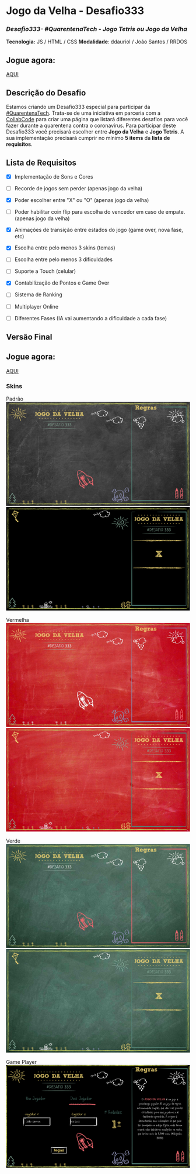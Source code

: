 # Jogo da Velha - Desafio333
### *Desafio333- #QuarentenaTech - Jogo Tetris ou Jogo da Velha*

**Tecnologia:** JS / HTML / CSS
**Modalidade**: ddauriol / João Santos / RRDOS

## Jogue agora:
[AQUI](ddauriol.github.io/jv)

## Descrição do Desafio
Estamos criando um Desafio333 especial para participar da [#QuarentenaTech](https://quarentena.tech). Trata-se de uma iniciativa em parceria com a [CollabCode](https://www.twitch.tv/collabdode) para criar uma página que listará diferentes desafios para você fazer durante a quarentena contra o coronavirus. Para participar deste Desafio333 você precisará escolher entre **Jogo da Velha** e **Jogo Tetris**. A sua implementação precisará cumprir no mínimo **5 items** da **lista de requisitos**.

## Lista de Requisitos

- [x] Implementação de Sons e Cores
- [ ] Recorde de jogos sem perder (apenas jogo da velha)
- [x] Poder escolher entre "X" ou "O" (apenas jogo da velha)
- [ ] Poder habilitar coin flip para escolha do vencedor em caso de empate. (apenas jogo da velha)
- [x] Animações de transição entre estados do jogo (game over, nova fase, etc)
- [x] Escolha entre pelo menos 3 skins (temas)
- [ ] Escolha entre pelo menos 3 dificuldades
- [ ] Suporte a Touch (celular)
- [x] Contabilização de Pontos e Game Over
- [ ] Sistema de Ranking
- [ ] Multiplayer Online
- [ ] Diferentes Fases (IA vai aumentando a dificuldade a cada fase)


## Versão Final
  
## Jogue agora:
[AQUI](ddauriol.github.io/jv)
  
### Skins  
Padrão  
![Black](https://raw.githubusercontent.com/ddauriol/Jogo_da_Velha/master/doc/background.png)
![Black](https://raw.githubusercontent.com/ddauriol/Jogo_da_Velha/master/doc/Board-BackGround.png)
  
Vermelha  
![Red](https://raw.githubusercontent.com/ddauriol/Jogo_da_Velha/master/doc/backgroundRed.jpg)
![Red](https://raw.githubusercontent.com/ddauriol/Jogo_da_Velha/master/doc/Board-BackGroundRed.jpg)
  
Verde  
![Green](https://raw.githubusercontent.com/ddauriol/Jogo_da_Velha/master/doc/backgroundGreen.jpg)
![Green](https://raw.githubusercontent.com/ddauriol/Jogo_da_Velha/master/doc/Board-BackGroundGrenn.jpg)

Game Player
![Full](https://raw.githubusercontent.com/ddauriol/Jogo_da_Velha/master/doc/VersaoBeta_01.gif)

